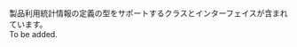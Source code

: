 <Namespace Name="Microsoft.ApplicationInsights.DataContracts">
  <Docs>
    <summary>製品利用統計情報の定義の型をサポートするクラスとインターフェイスが含まれています。</summary> 
    <remarks>To be added.</remarks>
  </Docs>
</Namespace>
